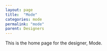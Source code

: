 ```yaml
---
layout: page
title:  "Mode"
categories: mode
permalink: "mode"
parent: Designers
---
```

This is the home page for the designer, Mode.
